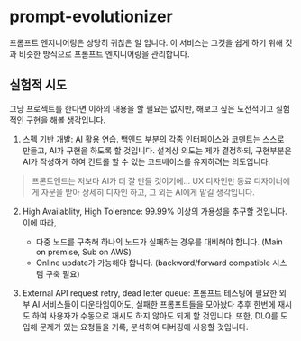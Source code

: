 # prompt-evolutionizer
프롬프트 엔지니어링은 상당히 귀찮은 일 입니다. 이 서비스는 그것을 쉽게 하기 위해 깃과 비슷한 방식으로 프롬프트 엔지니어링을 관리합니다.

## 실험적 시도

그냥 프로젝트를 한다면 이하의 내용을 할 필요는 없지만, 해보고 싶은 도전적이고 실험적인 구현을 해볼 생각입니다.

1. 스펙 기반 개발: AI 활용 연습. 백엔드 부분의 각종 인터페이스와 코멘트는 스스로 만들고, AI가 구현을 하도록 할 것입니다. 설계상 의도는 제가 결정하되, 구현부분은 AI가 작성하게 하여 컨트롤 할 수 있는 코드베이스를 유지하려는 의도입니다.

> 프론트엔드는 저보다 AI가 더 잘 만들 것이기에... UX 디자인만 동료 디자이너에게 자문을 받아 상세히 디자인 하고, 그 외는 AI에게 맡길 생각입니다.

2. High Availablity, High Tolerence: 99.99% 이상의 가용성을 추구할 것입니다. 이에 따라,
    - 다중 노드를 구축해 하나의 노드가 실패하는 경우를 대비해야 합니다. (Main on premise, Sub on AWS)
    - Online update가 가능해야 합니다. (backword/forward compatible 시스템 구축 필요)

3. External API request retry, dead letter queue: 프롬프트 테스팅에 필요한 외부 AI 서비스들이 다운타임이어도, 실패한 프롬프트들을 모아놨다 추후 한번에 재시도 하여 사용자가 수동으로 재시도 하지 않아도 되게 할 것입니다. 또한, DLQ를 도입해 문제가 있는 요청들을 기록, 분석하여 디버깅에 사용할 것입니다.

